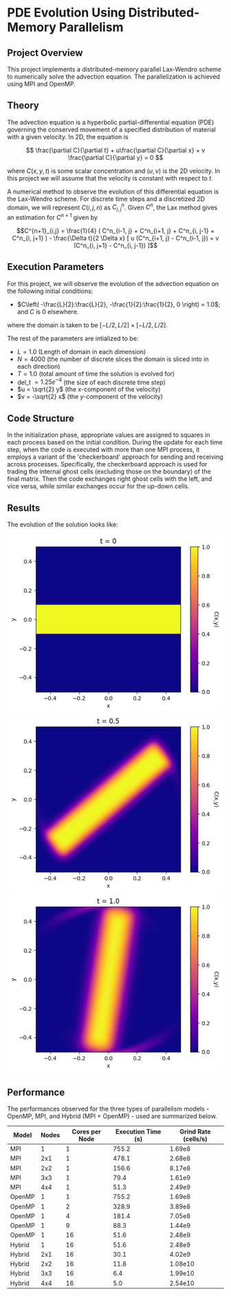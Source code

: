 # PDE Evolution Using Distributed-Memory Parallelism

## Project Overview

This project implements a distributed-memory parallel Lax-Wendro scheme to numerically solve the advection equation. The parallelization is achieved using MPI and OpenMP. 

## Theory

The advection equation is a hyperbolic partial-differential equation (PDE) governing the conserved movement of a specified distribution of material with a given velocity. In 2D, the equation is

$$ \frac{\partial C}{\partial t} + u\frac{\partial C}{\partial x} + v \frac{\partial C}{\partial y} = 0 $$

where $C(x, y, t)$ is some scalar concentration and $(u,v)$ is the 2D velocity. In this project we will assume that the velocity is constant with respect to $t$. 

A numerical method to observe the evolution of this differential equation is the Lax-Wendro scheme. For discrete time steps and a discretized 2D domain, we will represent $C(i, j, n)$ as $C^n_{i, j}$. Given $C^n$, the Lax method gives an estimation for $C^{n+1}$ given by

```math
C^{n+1}_{i,j} = \frac{1}{4} ( C^n_{i-1, j} + C^n_{i+1, j} + C^n_{i, j-1} + C^n_{i, j+1} ) 
- \frac{\Delta t}{2 \Delta x} 
[ u (C^n_{i+1, j} - C^n_{i-1, j}) 
+ v (C^n_{i, j+1} - C^n_{i, j-1}) ]
```

## Execution Parameters

For this project, we will observe the evolution of the advection equation on the following initial conditions:

- $C\left( -\frac{L}{2}:\frac{L}{2}, -\frac{1}{2}:\frac{1}{2}, 0 \right) = 1.0$; and $C$ is 0 elsewhere.

where the domain is taken to be $\left[-L/2,L/2\right] \times \left[-L/2,L/2\right]$.

The rest of the parameters are intialized to be:
- $L = 1.0$ (Length of domain in each dimension)
- $N = 4000$ (the number of discrete slices the domain is sliced into in each direction) 
- $T = 1.0$ (total amount of time the solution is evolved for) 
- del_t $=1.25e^{-4}$ (the size of each discrete time step)
- $u = \sqrt{2} y$ (the $x$-component of the velocity)
- $v = -\sqrt{2} x$ (the $y$-component of the velocity)


## Code Structure

In the initialization phase, appropriate values are assigned to squares in each process based on the initial condition. During the update for each time step, when the code is executed with more than one MPI process, it employs a variant of the 'checkerboard' approach for sending and receiving across processes. Specifically, the checkerboard approach is used for trading the internal ghost cells (excluding those on the boundary) of the final matrix. Then the code exchanges right ghost cells with the left, and vice versa, while similar exchanges occur for the up-down cells.

## Results

The evolution of the solution looks like:

<img src="plots/solution_initial.png" width="500">
<img src="plots/solution_mid.png" width="500">
<img src="plots/solution_final.png" width="500">


## Performance

The performances observed for the three types of parallelism models - OpenMP, MPI, and Hybrid (MPI + OpenMP) - used are summarized below.

| Model | Nodes |Cores per Node | Execution Time (s) | Grind Rate (cells/s) |
| ----- | ----- | ------------- | ------------------ | -------------------- |
| MPI   | 1     | 1             | 755.2              | 1.69e8               |
| MPI   | 2x1   | 1             | 478.1              | 2.68e8               |
| MPI   | 2x2   | 1             | 156.6              | 8.17e8               |
| MPI   | 3x3   | 1             | 79.4               | 1.61e9               |
| MPI   | 4x4   | 1             | 51.3               | 2.49e9               |
| OpenMP| 1     | 1             | 755.2              | 1.69e8               |
| OpenMP| 1     | 2             | 328.9              | 3.89e8               |
| OpenMP| 1     | 4             | 181.4              | 7.05e8               |
| OpenMP| 1     | 9             | 88.3               | 1.44e9               |
| OpenMP| 1     | 16            | 51.6               | 2.48e9               |
| Hybrid| 1     | 16            | 51.6               | 2.48e9               |
| Hybrid| 2x1   | 16            | 30.1               | 4.02e9               |
| Hybrid| 2x2   | 16            | 11.8               | 1.08e10              |
| Hybrid| 3x3   | 16            | 6.4                | 1.99e10              |
| Hybrid| 4x4   | 16            | 5.0                | 2.54e10              |
